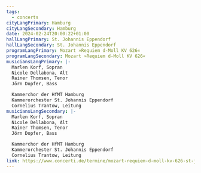 ```yaml
---
tags:
  - concerts
cityLangPrimary: Hamburg
cityLangSecondary: Hamburg
date: 2024-02-24T20:00:22+01:00
hallLangPrimary: St. Johannis Eppendorf
hallLangSecondary: St. Johannis Eppendorf
programLangPrimary: Mozart »Requiem d-Moll KV 626«
programLangSecondary: Mozart »Requiem d-Moll KV 626«
musiciansLangPrimary: |-
  Marlen Korf, Sopran
  Nicole Dellabona, Alt
  Rainer Thomsen, Tenor
  Jörn Dopfer, Bass

  Kammerchor der HfMT Hamburg
  Kammerorchester St. Johannis Eppendorf
  Cornelius Trantow, Leitung
musiciansLangSecondary: |-
  Marlen Korf, Sopran
  Nicole Dellabona, Alt
  Rainer Thomsen, Tenor
  Jörn Dopfer, Bass

  Kammerchor der HfMT Hamburg
  Kammerorchester St. Johannis Eppendorf
  Cornelius Trantow, Leitung
link: https://www.concerti.de/termine/mozart-requiem-d-moll-kv-626-st-johannis-eppendorf-261876/
---
```

